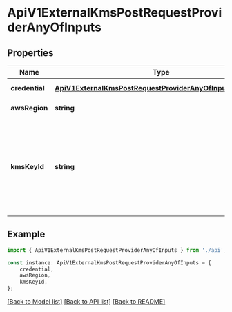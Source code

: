 # ApiV1ExternalKmsPostRequestProviderAnyOfInputs


## Properties

Name | Type | Description | Notes
------------ | ------------- | ------------- | -------------
**credential** | [**ApiV1ExternalKmsPostRequestProviderAnyOfInputsCredential**](ApiV1ExternalKmsPostRequestProviderAnyOfInputsCredential.md) |  | [default to undefined]
**awsRegion** | **string** | AWS region to connect | [default to undefined]
**kmsKeyId** | **string** | A pre existing AWS KMS key id to be used for encryption. If not provided a kms key will be generated. | [optional] [default to undefined]

## Example

```typescript
import { ApiV1ExternalKmsPostRequestProviderAnyOfInputs } from './api';

const instance: ApiV1ExternalKmsPostRequestProviderAnyOfInputs = {
    credential,
    awsRegion,
    kmsKeyId,
};
```

[[Back to Model list]](../README.md#documentation-for-models) [[Back to API list]](../README.md#documentation-for-api-endpoints) [[Back to README]](../README.md)
